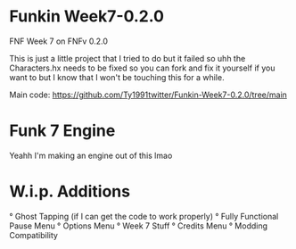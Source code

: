 # Funkin Week7-0.2.0
 FNF Week 7 on FNFv 0.2.0

This is just a little project that I tried to do but it failed so uhh the Characters.hx needs to be fixed so you can fork and fix it yourself if you want to but I know that I won't be touching this for a while.

Main code: https://github.com/Ty1991twitter/Funkin-Week7-0.2.0/tree/main

# Funk 7 Engine

Yeahh I'm making an engine out of this lmao

# W.i.p. Additions

 ° Ghost Tapping (if I can get the code to work properly)
 ° Fully Functional Pause Menu 
 ° Options Menu
 ° Week 7 Stuff
 ° Credits Menu
 ° Modding Compatibility
